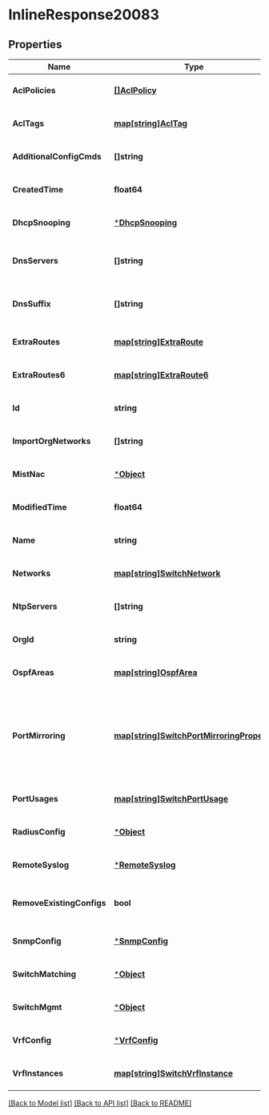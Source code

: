 # InlineResponse20083

## Properties
Name | Type | Description | Notes
------------ | ------------- | ------------- | -------------
**AclPolicies** | [**[]AclPolicy**](acl_policy.md) |  | [optional] [default to null]
**AclTags** | [**map[string]AclTag**](acl_tag.md) | ACL Tags to identify traffic source or destination. Key name is the tag name | [optional] [default to null]
**AdditionalConfigCmds** | **[]string** | additional CLI commands to append to the generated Junos config  **Note**: no check is done | [optional] [default to null]
**CreatedTime** | **float64** |  | [optional] [default to null]
**DhcpSnooping** | [***DhcpSnooping**](dhcp_snooping.md) |  | [optional] [default to null]
**DnsServers** | **[]string** | Global dns settings. To keep compatibility, dns settings in &#x60;ip_config&#x60; and &#x60;oob_ip_config&#x60; will overwrite this setting | [optional] [default to null]
**DnsSuffix** | **[]string** | Global dns settings. To keep compatibility, dns settings in &#x60;ip_config&#x60; and &#x60;oob_ip_config&#x60; will overwrite this setting | [optional] [default to null]
**ExtraRoutes** | [**map[string]ExtraRoute**](extra_route.md) |  | [optional] [default to null]
**ExtraRoutes6** | [**map[string]ExtraRoute6**](extra_route6.md) | Property key is the destination CIDR (e.g. \&quot;2a02:1234:420a:10c9::/64\&quot;) | [optional] [default to null]
**Id** | **string** |  | [optional] [default to null]
**ImportOrgNetworks** | **[]string** | Org Networks that we&#x27;d like to import | [optional] [default to null]
**MistNac** | [***Object**](.md) |  | [optional] [default to null]
**ModifiedTime** | **float64** |  | [optional] [default to null]
**Name** | **string** |  | [optional] [default to null]
**Networks** | [**map[string]SwitchNetwork**](switch_network.md) | Property key is network name | [optional] [default to null]
**NtpServers** | **[]string** | list of NTP servers specific to this device. By default, those in Site Settings will be used | [optional] [default to null]
**OrgId** | **string** |  | [optional] [default to null]
**OspfAreas** | [**map[string]OspfArea**](ospf_area.md) | Junos OSPF areas | [optional] [default to null]
**PortMirroring** | [**map[string]SwitchPortMirroringProperty**](switch_port_mirroring_property.md) | Property key is the port mirroring instance name port_mirroring can be added under device/site settings. It takes interface and ports as input for ingress, interface as input for egress and can take interface and port as output. A maximum 4 port mirrorings is allowed | [optional] [default to null]
**PortUsages** | [**map[string]SwitchPortUsage**](switch_port_usage.md) |  | [optional] [default to null]
**RadiusConfig** | [***Object**](.md) |  | [optional] [default to null]
**RemoteSyslog** | [***RemoteSyslog**](remote_syslog.md) |  | [optional] [default to null]
**RemoveExistingConfigs** | **bool** | by default, when we configure a device, we only clean up config we generates. Remove existing configs if enabled | [optional] [default to false]
**SnmpConfig** | [***SnmpConfig**](snmp_config.md) |  | [optional] [default to null]
**SwitchMatching** | [***Object**](.md) |  | [optional] [default to null]
**SwitchMgmt** | [***Object**](.md) |  | [optional] [default to null]
**VrfConfig** | [***VrfConfig**](vrf_config.md) |  | [optional] [default to null]
**VrfInstances** | [**map[string]SwitchVrfInstance**](switch_vrf_instance.md) | Property key is the network name | [optional] [default to null]

[[Back to Model list]](../README.md#documentation-for-models) [[Back to API list]](../README.md#documentation-for-api-endpoints) [[Back to README]](../README.md)

